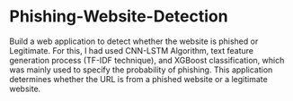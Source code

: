 # Phishing-Website-Detection
Build a web application to detect whether the website is phished or Legitimate. For this, I had used CNN-LSTM Algorithm, text feature generation process (TF-IDF technique), and XGBoost classification, which was mainly used to specify the probability of phishing. This application determines whether the URL is from a phished website or a legitimate website.
